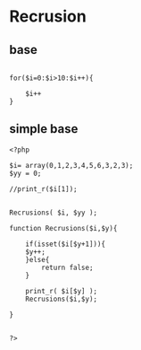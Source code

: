 
# Recrusion

## base

```

for($i=0:$i>10:$i++){

    $i++
}
```


## simple base

```
<?php

$i= array(0,1,2,3,4,5,6,3,2,3);
$yy = 0;

//print_r($i[1]);


Recrusions( $i, $yy );

function Recrusions($i,$y){

    if(isset($i[$y+1])){
    $y++;
    }else{
        return false;
    }
    
    print_r( $i[$y] );
    Recrusions($i,$y);

}


?>
```

